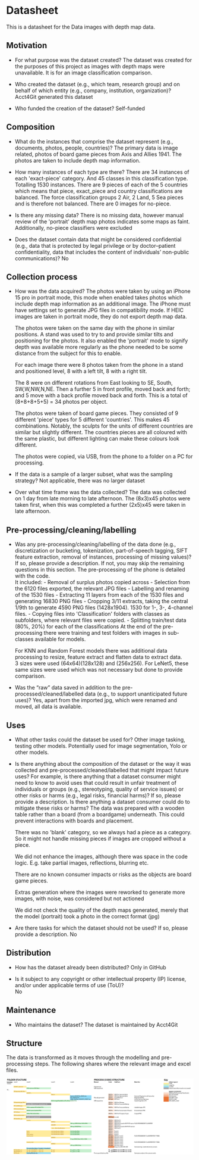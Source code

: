 # Datasheet

This is a datasheet for the Data images with depth map data.

## Motivation

- For what purpose was the dataset created?
	The dataset was created for the purposes of this project as images with depth maps were unavailable.  It is for an image classification 	comparison.

- Who created the dataset (e.g., which team, research group) and on behalf of which entity (e.g., company, institution, organization)? 
	Acct4Git generated this dataset

- Who funded the creation of the dataset?
	Self-funded

 
## Composition

- What do the instances that comprise the dataset represent (e.g., documents, photos, people, countries)? 
	The primary data is image related, photos of board game pieces from Axis and Allies 1941.
	The photos are taken to include depth map information.

- How many instances of each type are there?
	There are 34 instances of each 'exact-piece' category.  And 45 classes in this classification type.  Totalling 1530 instances.
	There are 9 pieces of each of the 5 countries which means that piece, exact_piece and country classifications are balanced.
	The force classification groups 2 Air, 2 Land, 5 Sea pieces and is therefore not balanced.
	There are 0 images for no-piece.

- Is there any missing data?
	There is no missing data, however manual review of the 'portrait' depth map photos indicates some maps as faint.
	Additionally, no-piece classifiers were excluded

- Does the dataset contain data that might be considered confidential (e.g., data that is protected by legal privilege or by    doctor–patient confidentiality, data that includes the content of individuals’ non-public communications)?
	No

## Collection process

- How was the data acquired? 
	The photos were taken by using an iPhone 15 pro in portrait mode, this mode when enabled takes photos which include depth map  	information as an additional image.  The iPhone must have settings set to generate JPG files in compatibility mode.  If HEIC images are 	taken in portrait mode, they do not export depth map data.

	The photos were taken on the same day with the phone in similar positions.  A stand was used to try to and provide similar tilts and 	positioning for the photos.  It also enabled the 'portrait' mode to signify depth was available more regularly as the phone needed to be 	some distance from the subject for this to enable.

	For each image there were 8 photos taken from the phone in a stand and positioned level, 8 with a left tilt, 8 with a right tilt.    

	The 8 were on different rotations from East looking to SE, South, SW,W,NW,N,NE.  Then a further 5 in front profile, moved back 	and 	forth; and 5 move with a back profile moved back and forth.
	This is a total of (8+8+8+5+5) = 34 photos per object.

	The photos were taken of board game pieces.  They consisted of 9 different 'piece' types for 5 different 'countries'.  This makes 45 	combinations.  Notably, the sculpts for the units of different countries are similar but slightly different.  The countries pieces are 	all coloured with the same plastic, but different lighting can make these colours look different.

	The photos were copied, via USB, from the phone to a folder on a PC for processing.

- If the data is a sample of a larger subset, what was the sampling strategy? 
	Not applicable, there was no larger dataset

- Over what time frame was the data collected?
	The data was collected on 1 day from late morning to late afternoon.  The (8x3)x45 photos were taken first, when this was completed a 	further (2x5)x45 were taken in late afternoon.

## Pre-processing/cleaning/labelling

- Was any pre-processing/cleaning/labelling of the data done (e.g., discretization or bucketing, tokenization, part-of-speech tagging, SIFT feature extraction, removal of instances, processing of missing values)? If so, please provide a description. If not, you may skip the remaining questions in this section. 
	The pre-processing of the phone is detailed with the code.  
	It included:
		- Removal of surplus photos copied across
		- Selection from the 6120 files exported, the relevant JPG files
		- Labelling and renaming of the 1530 files
		- Extracting 11 layers from each of the 1530 files and generating 16830 PNG files
		- Cropping 3/11 extracts, taking the central 1/9th to generate 4590 PNG files (1428x1904). 1530 for 1-, 3-, 4-channel files.
		- Copying files into 'Classification' folders with classes as subfolders, where relevant files were copied.
		- Splitting train/test data (80%, 20%) for each of the classifications
	At the end of the pre-processing there were training and test folders with images in sub-classes available for models.
	
	For KNN and Random Forest models there was additional data processing to resize, feature extract and flatten data to extract data.  
		3 sizes were used (64x64)(128x128) and (256x256).
	For LeNet5, these same sizes were used which was not necessary but done to provide comparison.
		
	
- Was the “raw” data saved in addition to the pre-processed/cleaned/labelled data (e.g., to support unanticipated future uses)? 
	Yes, apart from the imported jpg, which were renamed and moved, all data is available.
 
## Uses

- What other tasks could the dataset be used for? 
	Other image tasking, testing other models.
	Potentially used for image segmentation, Yolo or other models.

- Is there anything about the composition of the dataset or the way it was collected and pre-processed/cleaned/labelled that might impact future uses? For example, is there anything that a dataset consumer might need to know to avoid uses that could result in unfair treatment of individuals or groups (e.g., stereotyping, quality of service issues) or other risks or harms (e.g., legal risks, financial harms)? If so, please provide a description. Is there anything a dataset consumer could do to mitigate these risks or harms?
	The data was prepared with a wooden table rather than a board (from a boardgame) underneath.  This could prevent interactions with 	boards and placement.

	There was no 'blank' category, so we always had a piece as a category.  So it might not handle missing pieces if images are cropped 	without a piece.

	We did not enhance the images, although there was space in the code logic.  E.g. take partial images, reflections, blurring etc.

	There are no known consumer impacts or risks as the objects are board game pieces.

	Extras generation where the images were reworked to generate more images, with noise, was considered but not actioned

	We did not check the quality of the depth maps generated, merely that the model (portrait) took a photo in the correct format (jpg)

- Are there tasks for which the dataset should not be used? If so, please provide a description.
	No

## Distribution

- How has the dataset already been distributed? 
	Only in GitHub

- Is it subject to any copyright or other intellectual property (IP) license, and/or under applicable terms of use (ToU)?  
	No

## Maintenance

- Who maintains the dataset?
	The dataset is maintained by Acct4Git


## Structure

The data is transformed as it moves through the modelling and pre-processing steps.  The following shares where the relevant image and excel files.

![Folder, Data and Code Structures](Structures.png)

